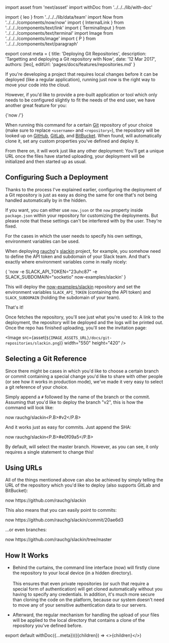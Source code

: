 import asset from 'next/asset'
import withDoc from '../../../lib/with-doc'

import { leo } from '../../../lib/data/team'
import Now from '../../../components/now/now'
import { InternalLink } from '../../../components/text/link'
import { TerminalInput } from '../../../components/text/terminal'
import Image from '../../../components/image'
import { P } from '../../../components/text/paragraph'

export const meta = {
  title: 'Deploying Git Repositories',
  description: 'Targetting and deploying a Git repository with Now',
  date: '12 Mar 2017',
  authors: [leo],
  editUrl: 'pages/docs/features/repositories.md'
}

If you're developing a project that requires local changes before it can be deployed (like a regular application), running just now is the right way to move your code into the cloud.

However, if you'd like to provide a pre-built application or tool which only needs to be configured slightly to fit the needs of the end user, we have another great feature for you:

<TerminalInput>{'now <username>/<repository>'}</TerminalInput>

When running this command for a certain [Git](https://git-scm.com/) repository of your choice (make sure to replace `<username>` and `<repository>`), the repository will be looked up on [GitHub](https://github.com/), [GitLab](https://about.gitlab.com/), and [BitBucket](https://bitbucket.org/). When found, <Now color="#000" /> will automatically clone it, set any custom properties you've defined and deploy it.

From there on, it will work just like any other deployment: You'll get a unique URL once the files have started uploading, your deployment will be initialized and then started up as usual.

## Configuring Such a Deployment

Thanks to the process I've explained earlier, configuring the deployment of a Git repository is just as easy as doing the same for one that's not being handled automatically by <Now color="#000" /> in the hidden.

If you want, you can either use `now.json` or the `now` property inside `package.json` within your repository for customizing the deployments. But please note that these settings can't be interfered with by the user. They're fixed.

For the cases in which the user needs to specify his own settings, <InternalLink href="/docs/features/env-and-secrets">environment variables</InternalLink> can be used.

When deploying [rauchg](https://twitter.com/rauchg)'s [slackin](https://github.com/now-examples/slackin) project, for example, you somehow need to define the API token and subdomain of your Slack team. And that's exactly where <InternalLink href="/docs/features/env-and-secrets">environment variables</InternalLink> come in really nicely:

<TerminalInput>
  {
    'now -e SLACK_API_TOKEN="23uhc87" -e SLACK_SUBDOMAIN="socketio" now-examples/slackin'
  }
</TerminalInput>

This will deploy the [now-examples/slackin](https://github.com/now-examples/slackin) repository and set the environment variables `SLACK_API_TOKEN` (containing the API token) and `SLACK_SUBDOMAIN` (holding the subdomain of your team).

That's it!

Once <Now color="#000" /> fetches the repository, you'll see just what you're used to: A link to the deployment, the repository will be deployed and the logs will be printed out. Once the repo has finished uploading, you'll see the invitation page:

<Image
  src={asset(`${IMAGE_ASSETS_URL}/docs/git-repositories/slackin.png`)}
  width="550"
  height="420"
/>

## Selecting a Git Reference

Since there might be cases in which you'd like to choose a certain branch or commit containing a special change you'd like to share with other people (or see how it works in production mode), we've made it very easy to select a git reference of your choice.

Simply append a `#` followed by the name of the branch or the commit. Assuming that you'd like to deploy the branch "v2", this is how the command will look like:

<TerminalInput>now rauchg/slackin<P.B>#v2</P.B></TerminalInput>

And it works just as easy for commits. Just append the SHA:

<TerminalInput>now rauchg/slackin<P.B>#e0f09a5</P.B></TerminalInput>

By default, <Now color="#000" /> will select the master branch. However, as you can see, it only requires a single statement to change this!

## Using URLs

All of the things mentioned above can also be achieved by simply telling <Now color="#000" /> the URL of the repository which you'd like to deploy (also supports GitLab and BitBucket):

<TerminalInput>
  now <P.B>https://github.com/rauchg/slackin</P.B>
</TerminalInput>

This also means that you can easily point to commits:

<TerminalInput>
  now <P.B>https://github.com/rauchg/slackin/commit/20ae6d3</P.B>
</TerminalInput>

...or even branches:

<TerminalInput>
  now <P.B>https://github.com/rauchg/slackin/tree/master</P.B>
</TerminalInput>

## How It Works

* Behind the curtains, the command line interface (now) will firstly clone the repository to your local device (in a hidden directory).<br/><br/>
This ensures that even private repositories (or such that require a special form of authentication) will get cloned automatically without you having to specify any credentials. In addition, it's much more secure than cloning the code on the platform, because our system doesn't need to move any of your sensitive authentication data to our servers.

* Afterward, the regular mechanism for handling the upload of your files will be applied to the local directory that contains a clone of the repository you've defined before.

export default withDoc({...meta})(({children}) => <>{children}</>)
